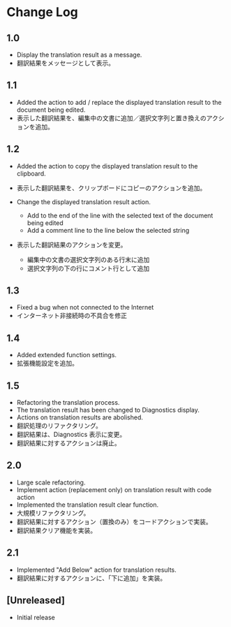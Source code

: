 # Change Log

## 1.0

- Display the translation result as a message.
- 翻訳結果をメッセージとして表示。

## 1.1

- Added the action to add / replace the displayed translation result to the document being edited.
- 表示した翻訳結果を、編集中の文書に追加／選択文字列と置き換えのアクションを追加。

## 1.2

- Added the action to copy the displayed translation result to the clipboard.
- 表示した翻訳結果を、クリップボードにコピーのアクションを追加。

- Change the displayed translation result action.
  - Add to the end of the line with the selected text of the document being edited
  - Add a comment line to the line below the selected string
- 表示した翻訳結果のアクションを変更。
  - 編集中の文書の選択文字列のある行末に追加
  - 選択文字列の下の行にコメント行として追加

## 1.3

- Fixed a bug when not connected to the Internet
- インターネット非接続時の不具合を修正

## 1.4

- Added extended function settings.
- 拡張機能設定を追加。

## 1.5

- Refactoring the translation process.
- The translation result has been changed to Diagnostics display.
- Actions on translation results are abolished.
- 翻訳処理のリファクタリング。
- 翻訳結果は、Diagnostics 表示に変更。
- 翻訳結果に対するアクションは廃止。

## 2.0

- Large scale refactoring.
- Implement action (replacement only) on translation result with code action
- Implemented the translation result clear function.
- 大規模リファクタリング。
- 翻訳結果に対するアクション（置換のみ）をコードアクションで実装。
- 翻訳結果クリア機能を実装。

## 2.1

- Implemented "Add Below" action for translation results.
- 翻訳結果に対するアクションに、「下に追加」を実装。

## [Unreleased]

- Initial release
